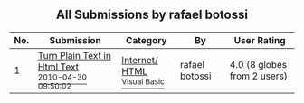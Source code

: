 ﻿<div align="center">

## All Submissions by rafael botossi

</div>

No.  | Submission | Category | By   | User Rating
---- | ---------- | -------- | ---- | -----------
1 | [Turn Plain Text in Html Text<br /><sup>2010-04-30 09:50:02</sup>](https://github.com/Planet-Source-Code/rafael-botossi-turn-plain-text-in-html-text__1-73104) | [Internet/ HTML<br /><sup>Visual Basic</sup>](../ByCategory/internet-html__1-34.md) | rafael botossi | 4.0 (8 globes from 2 users)
